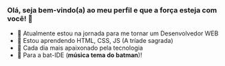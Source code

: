 ### Olá, seja bem-vindo(a) ao meu perfil e que a força esteja com você! 👋

- 🔭 Atualmente estou na jornada para me tornar um Desenvolvedor WEB
- 🌱 Estou aprendendo HTML, CSS, JS (A tríade sagrada)
- 🖤 Cada dia mais apaixonado pela tecnologia
- 🦇 Para a bat-IDE (**música tema do batman**)!



